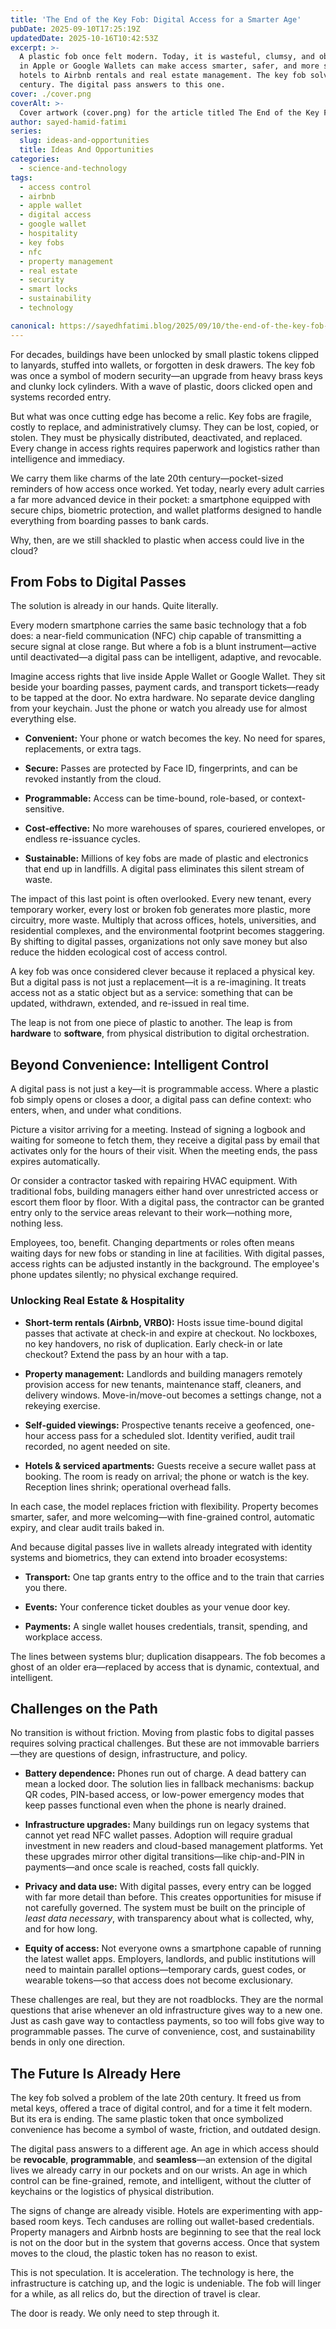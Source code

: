 ```yaml
---
title: 'The End of the Key Fob: Digital Access for a Smarter Age'
pubDate: 2025-09-10T17:25:19Z
updatedDate: 2025-10-16T10:42:53Z
excerpt: >-
  A plastic fob once felt modern. Today, it is wasteful, clumsy, and obsolete. Digital passes stored
  in Apple or Google Wallets can make access smarter, safer, and more sustainable—from offices and
  hotels to Airbnb rentals and real estate management. The key fob solved a problem of the last
  century. The digital pass answers to this one.
cover: ./cover.png
coverAlt: >-
  Cover artwork (cover.png) for the article titled The End of the Key Fob: Digital Access for a Smarter Age.
author: sayed-hamid-fatimi
series:
  slug: ideas-and-opportunities
  title: Ideas And Opportunities
categories:
  - science-and-technology
tags:
  - access control
  - airbnb
  - apple wallet
  - digital access
  - google wallet
  - hospitality
  - key fobs
  - nfc
  - property management
  - real estate
  - security
  - smart locks
  - sustainability
  - technology

canonical: https://sayedhfatimi.blog/2025/09/10/the-end-of-the-key-fob-digital-access-for-a-smarter-age/
---
```


For decades, buildings have been unlocked by small plastic tokens clipped to lanyards, stuffed into wallets, or forgotten in desk drawers. The key fob was once a symbol of modern security—an upgrade from heavy brass keys and clunky lock cylinders. With a wave of plastic, doors clicked open and systems recorded entry.

But what was once cutting edge has become a relic. Key fobs are fragile, costly to replace, and administratively clumsy. They can be lost, copied, or stolen. They must be physically distributed, deactivated, and replaced. Every change in access rights requires paperwork and logistics rather than intelligence and immediacy.

We carry them like charms of the late 20th century—pocket-sized reminders of how access once worked. Yet today, nearly every adult carries a far more advanced device in their pocket: a smartphone equipped with secure chips, biometric protection, and wallet platforms designed to handle everything from boarding passes to bank cards.

Why, then, are we still shackled to plastic when access could live in the cloud?

## From Fobs to Digital Passes

The solution is already in our hands. Quite literally.

Every modern smartphone carries the same basic technology that a fob does: a near-field communication (NFC) chip capable of transmitting a secure signal at close range. But where a fob is a blunt instrument—active until deactivated—a digital pass can be intelligent, adaptive, and revocable.

Imagine access rights that live inside Apple Wallet or Google Wallet. They sit beside your boarding passes, payment cards, and transport tickets—ready to be tapped at the door. No extra hardware. No separate device dangling from your keychain. Just the phone or watch you already use for almost everything else.

- **Convenient:** Your phone or watch becomes the key. No need for spares, replacements, or extra tags.

- **Secure:** Passes are protected by Face ID, fingerprints, and can be revoked instantly from the cloud.

- **Programmable:** Access can be time-bound, role-based, or context-sensitive.

- **Cost-effective:** No more warehouses of spares, couriered envelopes, or endless re-issuance cycles.

- **Sustainable:** Millions of key fobs are made of plastic and electronics that end up in landfills. A digital pass eliminates this silent stream of waste.

The impact of this last point is often overlooked. Every new tenant, every temporary worker, every lost or broken fob generates more plastic, more circuitry, more waste. Multiply that across offices, hotels, universities, and residential complexes, and the environmental footprint becomes staggering. By shifting to digital passes, organizations not only save money but also reduce the hidden ecological cost of access control.

A key fob was once considered clever because it replaced a physical key. But a digital pass is not just a replacement—it is a re-imagining. It treats access not as a static object but as a service: something that can be updated, withdrawn, extended, and re-issued in real time.

The leap is not from one piece of plastic to another. The leap is from **hardware** to **software**, from physical distribution to digital orchestration.

## Beyond Convenience: Intelligent Control

A digital pass is not just a key—it is programmable access. Where a plastic fob simply opens or closes a door, a digital pass can define context: who enters, when, and under what conditions.

Picture a visitor arriving for a meeting. Instead of signing a logbook and waiting for someone to fetch them, they receive a digital pass by email that activates only for the hours of their visit. When the meeting ends, the pass expires automatically.

Or consider a contractor tasked with repairing HVAC equipment. With traditional fobs, building managers either hand over unrestricted access or escort them floor by floor. With a digital pass, the contractor can be granted entry only to the service areas relevant to their work—nothing more, nothing less.

Employees, too, benefit. Changing departments or roles often means waiting days for new fobs or standing in line at facilities. With digital passes, access rights can be adjusted instantly in the background. The employee's phone updates silently; no physical exchange required.

### Unlocking Real Estate & Hospitality

- **Short-term rentals (Airbnb, VRBO):** Hosts issue time-bound digital passes that activate at check-in and expire at checkout. No lockboxes, no key handovers, no risk of duplication. Early check-in or late checkout? Extend the pass by an hour with a tap.

- **Property management:** Landlords and building managers remotely provision access for new tenants, maintenance staff, cleaners, and delivery windows. Move-in/move-out becomes a settings change, not a rekeying exercise.

- **Self-guided viewings:** Prospective tenants receive a geofenced, one-hour access pass for a scheduled slot. Identity verified, audit trail recorded, no agent needed on site.

- **Hotels & serviced apartments:** Guests receive a secure wallet pass at booking. The room is ready on arrival; the phone or watch is the key. Reception lines shrink; operational overhead falls.

In each case, the model replaces friction with flexibility. Property becomes smarter, safer, and more welcoming—with fine-grained control, automatic expiry, and clear audit trails baked in.

And because digital passes live in wallets already integrated with identity systems and biometrics, they can extend into broader ecosystems:

- **Transport:** One tap grants entry to the office and to the train that carries you there.

- **Events:** Your conference ticket doubles as your venue door key.

- **Payments:** A single wallet houses credentials, transit, spending, and workplace access.

The lines between systems blur; duplication disappears. The fob becomes a ghost of an older era—replaced by access that is dynamic, contextual, and intelligent.

## Challenges on the Path

No transition is without friction. Moving from plastic fobs to digital passes requires solving practical challenges. But these are not immovable barriers—they are questions of design, infrastructure, and policy.

- **Battery dependence:** Phones run out of charge. A dead battery can mean a locked door. The solution lies in fallback mechanisms: backup QR codes, PIN-based access, or low-power emergency modes that keep passes functional even when the phone is nearly drained.

- **Infrastructure upgrades:** Many buildings run on legacy systems that cannot yet read NFC wallet passes. Adoption will require gradual investment in new readers and cloud-based management platforms. Yet these upgrades mirror other digital transitions—like chip-and-PIN in payments—and once scale is reached, costs fall quickly.

- **Privacy and data use:** With digital passes, every entry can be logged with far more detail than before. This creates opportunities for misuse if not carefully governed. The system must be built on the principle of *least data necessary*, with transparency about what is collected, why, and for how long.

- **Equity of access:** Not everyone owns a smartphone capable of running the latest wallet apps. Employers, landlords, and public institutions will need to maintain parallel options—temporary cards, guest codes, or wearable tokens—so that access does not become exclusionary.

These challenges are real, but they are not roadblocks. They are the normal questions that arise whenever an old infrastructure gives way to a new one. Just as cash gave way to contactless payments, so too will fobs give way to programmable passes. The curve of convenience, cost, and sustainability bends in only one direction.

## The Future Is Already Here

The key fob solved a problem of the late 20th century. It freed us from metal keys, offered a trace of digital control, and for a time it felt modern. But its era is ending. The same plastic token that once symbolized convenience has become a symbol of waste, friction, and outdated design.

The digital pass answers to a different age. An age in which access should be **revocable**, **programmable**, and **seamless**—an extension of the digital lives we already carry in our pockets and on our wrists. An age in which control can be fine-grained, remote, and intelligent, without the clutter of keychains or the logistics of physical distribution.

The signs of change are already visible. Hotels are experimenting with app-based room keys. Tech canduses are rolling out wallet-based credentials. Property managers and Airbnb hosts are beginning to see that the real lock is not on the door but in the system that governs access. Once that system moves to the cloud, the plastic token has no reason to exist.

This is not speculation. It is acceleration. The technology is here, the infrastructure is catching up, and the logic is undeniable. The fob will linger for a while, as all relics do, but the direction of travel is clear.

The door is ready. We only need to step through it.
